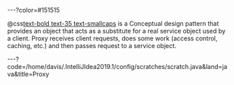 ---?color=#151515

@css[text-bold text-35 text-smallcaps](Proxy) is a Conceptual design pattern that provides an object that acts as a substitute for a real service object used by a client. Proxy receives client requests, does some work (access control, caching, etc.) and then passes request to a service object.


---?code=/home/davis/.IntelliJIdea2019.1/config/scratches/scratch.java&land=java&title=Proxy
